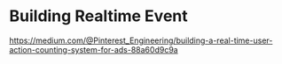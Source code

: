 # Building Realtime Event

https://medium.com/@Pinterest_Engineering/building-a-real-time-user-action-counting-system-for-ads-88a60d9c9a